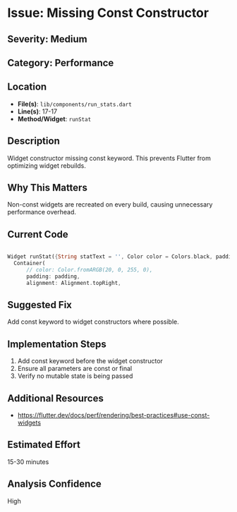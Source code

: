 # Issue: Missing Const Constructor

## Severity: Medium

## Category: Performance

## Location
- **File(s)**: `lib/components/run_stats.dart`
- **Line(s)**: 17-17
- **Method/Widget**: `runStat`

## Description
Widget constructor missing const keyword. This prevents Flutter from optimizing widget rebuilds.

## Why This Matters
Non-const widgets are recreated on every build, causing unnecessary performance overhead.

## Current Code
```dart

Widget runStat({String statText = '', Color color = Colors.black, padding = const EdgeInsetsDirectional.only(end: 5.0)}) => 
  Container(
      // color: Color.fromARGB(20, 0, 255, 0),
      padding: padding,
      alignment: Alignment.topRight, 
```

## Suggested Fix
Add const keyword to widget constructors where possible.

## Implementation Steps
1. Add const keyword before the widget constructor
2. Ensure all parameters are const or final
3. Verify no mutable state is being passed

## Additional Resources
- https://flutter.dev/docs/perf/rendering/best-practices#use-const-widgets

## Estimated Effort
15-30 minutes

## Analysis Confidence
High
